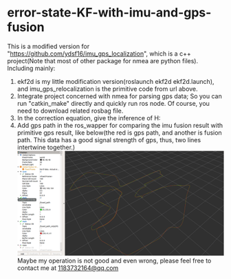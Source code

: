 # error-state-KF-with-imu-and-gps-fusion
This is a modified version  for  "https://github.com/ydsf16/imu_gps_localization", which is a c++ project(Note that most of other package for nmea are python files).  Including mainly:

1. ekf2d is my little modification version(roslaunch ekf2d ekf2d.launch), and imu_gps_relocalization is the primitive code from url above.
2. Integrate project concerned with nmea for parsing gps data; So you can run "catkin_make" directly and quickly run ros node. Of course, you need to download related rosbag file.
3. In the correction equation, give the inference of H: 
4. Add gps path in the ros_wapper for comparing the imu fusion result with primitive gps result, like below(the red is gps path, and another is fusion path. This data has a good signal strength of gps, thus, two lines intertwine together.)
![Alt text](image-1.png)
Maybe my operation is not good and even wrong, please feel free to contact me at 1183732164@qq.com
